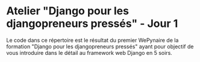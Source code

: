 # Atelier "Django pour les djangopreneurs pressés" - Jour 1

Le code dans ce répertoire est le résultat du premier WePynaire de la formation "Django pour les djangopreneurs pressés" ayant pour objectif de vous introduire dans le détail au framework web Django en 5 soirs.